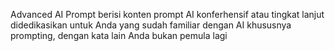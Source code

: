 Advanced AI Prompt berisi konten prompt AI konferhensif atau tingkat lanjut didedikasikan untuk Anda yang sudah familiar dengan AI khususnya prompting, dengan kata lain Anda bukan pemula lagi
